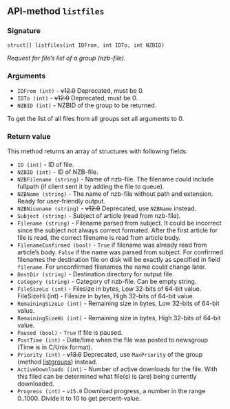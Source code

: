 ## API-method `listfiles`

### Signature
`struct[] listfiles(int IDFrom, int IDTo, int NZBID) ` 

_Request for file’s list of a group (nzb-file)._

### Arguments
- `IDFrom (int)` - ~~v12.0~~ Deprecated, must be 0.
- `IDTo (int)` - ~~v12.0~~ Deprecated, must be 0.
- `NZBID (int)` - NZBID of the group to be returned.

To get the list of all files from all groups set all arguments to 0.

### Return value
This method returns an array of structures with following fields:

- `ID (int)` - ID of file.
- `NZBID (int)` - ID of NZB-file.
- `NZBFilename (string)` - Name of nzb-file. The filename could include fullpath (if client sent it by adding the file to queue).
- `NZBName (string)` - The name of nzb-file without path and extension. Ready for user-friendly output.
- `NZBNicename (string)` - ~~v12.0~~ Deprecated, use `NZBName` instead.
- `Subject (string)` - Subject of article (read from nzb-file).
- `Filename (string)` - Filename parsed from subject. It could be incorrect since the subject not always correct formated. After the first article for file is read, the correct filename is read from article body.
- `FilenameConfirmed (bool)` - `True` if filename was already read from article’s body. `False` if the name was parsed from subject. For confirmed filenames the destination file on disk will be exactly as specified in field `filename`. For unconfirmed filenames the name could change later.
- `DestDir (string)` - Destination directory for output file.
- `Category (string)` - Category of nzb-file. Can be empty string.
- `FileSizeLo (int)` - Filesize in bytes, Low 32-bits of 64-bit value.
FileSizeHi (int) - Filesize in bytes, High 32-bits of 64-bit value.
- `RemainingSizeLo (int)` - Remaining size in bytes, Low 32-bits of 64-bit value.
- `RemainingSizeHi (int)` - Remaining size in bytes, High 32-bits of 64-bit value.
- `Paused (bool)` - `True` if file is paused.
- `PostTime (int)` - Date/time when the file was posted to newsgroup (Time is in C/Unix format).
- `Priority (int)` - ~~v13.0~~ Deprecated, use `MaxPriority` of the group (method [listgroups](LISTGROUPS.md)) instead.
- `ActiveDownloads (int)` - Number of active downloads for the file. With this filed can be determined what file(s) is (are) being currently downloaded.
- `Progress (int)` - `v15.0` Download progress, a number in the range 0..1000. Divide it to 10 to get percent-value.
